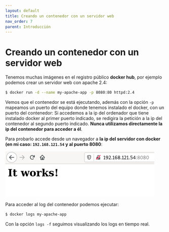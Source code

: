 ```yaml
---
layout: default
title: Creando un contenedor con un servidor web
nav_order: 7
parent: Introducción
---
```

# Creando un contenedor con un servidor web

Tenemos muchas imágenes en el registro público **docker hub**, por ejemplo podemos crear un servidor web con apache 2.4:

```bash
$ docker run -d --name my-apache-app -p 8080:80 httpd:2.4
```

Vemos que el contenedor se está ejecutando, además con la opción `-p` mapeamos un puerto del equipo donde tenemos instalado el docker, con un puerto del contenedor: Si accedemos a la ip del ordenador que tiene instalado docker al primer puerto indicado, se redigira la petición a la ip del contenedor al segundo puerto indicado. **Nunca utilizamos directamente la ip del contenedor para acceder a él**. 

Para probarlo accede desde un navegador a **la ip del servidor con docker (en mi caso: `192.168.121.54` y al puerto 8080**:

![web](img/web.png)

Para acceder al log del contenedor podemos ejecutar:

```bash
$ docker logs my-apache-app
```

Con la opción `logs -f` seguimos visualizando los logs en tiempo real.
